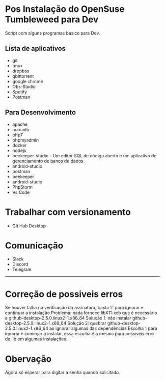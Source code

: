 # Pos Instalação do OpenSuse Tumbleweed para Dev

Script com alguns programas básico para Dev.

## Lista de aplicativos
* git
* tmux
* dropbox
* qbittorrent
* google chrome
* Obs-Studio
* Spotify
* Postman


## Para Desenvolvimento

* apache
* mariadb
* php7
* phpmyadmin
* docker
* nodejs
* beekeeper-studio - Um editor SQL de código aberto e um aplicativo de gerenciamento de banco de dados
* android-studio
* postman
* beekeeper
* android-studio
* PhpStorm
* Vs Code

# Trabalhar com versionamento

* Git Hub Desktop

# Comunicação

* Slack
* Discord
* Telegram

---
# Correção de possiveis erros
 Se houver falha na verificação da assinatura, basta 'i' para ignorar e continuar a instalação
 Problema: nada fornece libX11-xcb que é necessário a github-desktop-2.5.0.linux2-1.x86_64
 Solução 1: não instalar github-desktop-2.5.0.linux2-1.x86_64
 Solução 2: quebrar github-desktop-2.5.0.linux2-1.x86_64 ao ignorar algumas das dependências
 Escolha 1 para ignorar e começar a instalar, essa escolha é a mesma para possíveis erro de lib em algumas instalações.

 # Obervação
 Agora só esperar para digitar a senha quando solicitado.